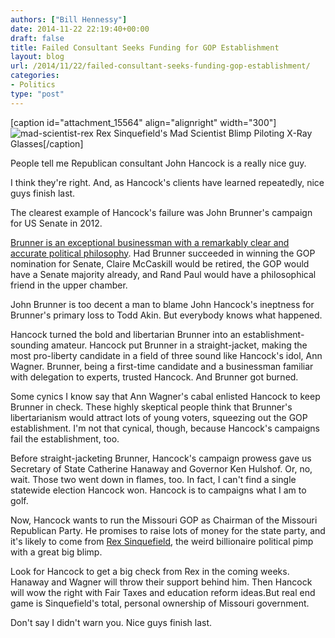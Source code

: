 ```yaml
---
authors: ["Bill Hennessy"]
date: 2014-11-22 22:19:40+00:00
draft: false
title: Failed Consultant Seeks Funding for GOP Establishment
layout: blog
url: /2014/11/22/failed-consultant-seeks-funding-gop-establishment/
categories:
- Politics
type: "post"
---
```


[caption id="attachment_15564" align="alignright" width="300"]![mad-scientist-rex](https://hennessysview.com/wp-content/uploads/2014/11/mad-scientist-rex-300x238.jpg)
Rex Sinquefield's Mad Scientist Blimp Piloting X-Ray Glasses[/caption]

People tell me Republican consultant John Hancock is a really nice guy.

I think they're right. And, as Hancock's clients have learned repeatedly, nice guys finish last.

The clearest example of Hancock's failure was John Brunner's campaign for US Senate in 2012.

[Brunner is an exceptional businessman with a remarkably clear and accurate political philosophy](https://johnbrunner.com/). Had Brunner succeeded in winning the GOP nomination for Senate, Claire McCaskill would be retired, the GOP would have a Senate majority already, and Rand Paul would have a philosophical friend in the upper chamber.

John Brunner is too decent a man to blame John Hancock's ineptness for Brunner's primary loss to Todd Akin. But everybody knows what happened.

Hancock turned the bold and libertarian Brunner into an establishment-sounding amateur. Hancock put Brunner in a straight-jacket, making the most pro-liberty candidate in a field of three sound like Hancock's idol, Ann Wagner. Brunner, being a first-time candidate and a businessman familiar with delegation to experts, trusted Hancock. And Brunner got burned.

Some cynics I know say that Ann Wagner's cabal enlisted Hancock to keep Brunner in check. These highly skeptical people think that Brunner's libertarianism would attract lots of young voters, squeezing out the GOP establishment. I'm not that cynical, though, because Hancock's campaigns fail the establishment, too.

Before straight-jacketing Brunner, Hancock's campaign prowess gave us Secretary of State Catherine Hanaway and Governor Ken Hulshof. Or, no, wait. Those two went down in flames, too. In fact, I can't find a single statewide election Hancock won. Hancock is to campaigns what I am to golf.

Now, Hancock wants to run the Missouri GOP as Chairman of the Missouri Republican Party. He promises to raise lots of money for the state party, and it's likely to come from [Rex Sinquefield](https://hennessysview.com/2012/09/30/ignoramus-rex/), the weird billionaire political pimp with a great big blimp.

Look for Hancock to get a big check from Rex in the coming weeks. Hanaway and Wagner will throw their support behind him. Then Hancock will wow the right with Fair Taxes and education reform ideas.But real end game is Sinquefield's total, personal ownership of Missouri government.

Don't say I didn't warn you. Nice guys finish last.
